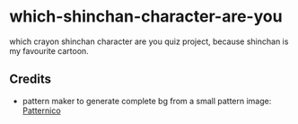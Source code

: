# which-shinchan-character-are-you
which crayon shinchan character are you quiz project, because shinchan is my favourite cartoon.




## Credits
- pattern maker to generate complete bg from a small pattern image: [Patternico](https://patternico.com/)